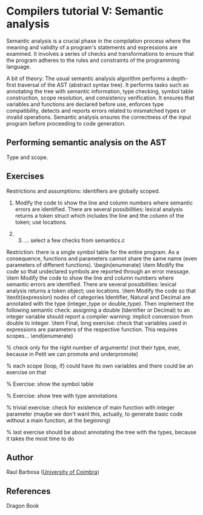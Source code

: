 # Compilers tutorial V: Semantic analysis

Semantic analysis is a crucial phase in the compilation process where the meaning and validity of a program's statements and expressions are examined. It involves a series of checks and transformations to ensure that the program adheres to the rules and constraints of the programming language.

A bit of theory: The usual semantic analysis algorithm performs a depth-first traversal of the AST (abstract syntax tree). It performs tasks such as annotating the tree with semantic information, type checking, symbol table construction, scope resolution, and consistency verification. It ensures that variables and functions are declared before use, enforces type compatibility, detects and reports errors related to mismatched types or invalid operations. Semantic analysis ensures the correctness of the input program before proceeding to code generation.

## Performing semantic analysis on the AST

Type and scope.

## Exercises

Restrictions and assumptions: identifiers are globally scoped.

1. Modify the code to show the line and column numbers where semantic errors are identified. There are several possibilities: lexical analysis returns a token struct which includes the line and the column of the token; use locations.

2. 3. ... select a few checks from semantics.c

Restriction: there is a single symbol table for the entire program. As a consequence, functions and parameters cannot share the same name (even parameters of different functions).
\begin{enumerate}
\item Modify the code so that undeclared symbols are reported through an error message.
\item Modify the code to show the line and column numbers where semantic errors are identified. There are several possibilities: lexical analysis returns a token object; use locations.
\item Modify the code so that \textit{expression} nodes of categories Identifier, Natural and Decimal are annotated with the type (integer\_type or double\_type). Then implement the following semantic check: assigning a double (Identifier or Decimal) to an integer variable should report a compiler warning: implicit conversion from double to integer.
\item Final, long exercise: check that variables used in expressions are parameters of the respective function. This requires scopes...
\end{enumerate}

% check only for the right number of arguments! (not their type, ever, because in Petit we can promote and underpromote)

% each scope (loop, if) could have its own variables and there could be an exercise on that

% Exercise: show the symbol table

% Exercise: show tree with type annotations

% trivial exercise: check for existence of main function with integer parameter (maybe we don't want this, actually, to generate basic code without a main function, at the beginning)

% last exercise should be about annotating the tree with the types, because it takes the most time to do

## Author

Raul Barbosa ([University of Coimbra](https://apps.uc.pt/mypage/faculty/uc26844))

## References

Dragon Book